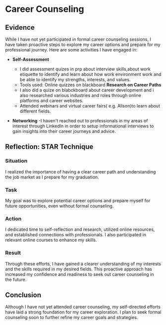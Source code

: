 # Career Counseling
## Evidence

While I have not yet participated in formal career counseling sessions, I have taken proactive steps to explore my career options and prepare for my professional journey. Here are some activities I have engaged in:

- **Self-Assessment**
  - I did assessment quizes in prp about interview skills,about work etiquette to identify and learn about how work environment work and be able to identify my strengths, interests, and values.
  - Tools used: Online quizzes on blackboard
**Research on Career Paths**
  - I also did a quize on blabckboard about career development and i also researched various industries and roles through online platforms and career websites.
  - Attended webinars and virtual career fairs( e.g. Alison)to learn about different fields.

- **Networking**
  -I haven't reached out to professionals in my areas of interest through LinkedIn in order to setup informational interviews to gain insights into their career journeys and advice.

## Reflection: STAR Technique

### Situation
I realized the importance of having a clear career path and understanding the job market as I prepare for my graduation.

### Task
My goal was to explore potential career options and prepare myself for future opportunities, even without formal counseling.

### Action
I dedicated time to self-reflection and research, utilized online resources, and established connections with professionals. I also participated in relevant online courses to enhance my skills.

### Result
Through these efforts, I have gained a clearer understanding of my interests and the skills required in my desired fields. This proactive approach has increased my confidence and readiness to seek out career counseling in the future.

## Conclusion
Although I have not yet attended career counseling, my self-directed efforts have laid a strong foundation for my career exploration. I plan to seek formal counseling soon to further refine my career goals and strategies.
